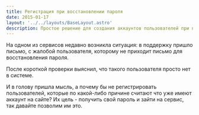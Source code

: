 ```yaml
---
title: Регистрация при восстановлении пароля
date: 2015-01-17
layout: '../../layouts/BaseLayout.astro'
description: Простое решение для создания аккаунтов пользователей при попытке восстановления пароля несуществующего профиля.
---
```

На одном из сервисов недавно возникла ситуация: в поддержку пришло письмо, с жалобой пользователя, которому не приходит письмо для восстановления пароля.

После короткой проверки выяснил, что такого пользователя просто нет в системе.

И в голову пришла мысль, а почему бы не регистрировать пользователей, которые по какой-либо причине считают что уже имеют аккаунт на сайте? Их цель - получить свой пароль и зайти на сервис, так давайте позволим им это.
